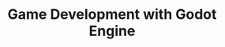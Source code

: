 ---
layout: topic
permalink: /learning/game-development-godot-engine/
id: gamedevelopment
title: Game Development with Godot Engine
hide_navigation: true
infos:
  title: Game Development with Godot Engine
  description: Learn game development and build games with Godot Engine
resources:
  - title: Godot Engine documentation
    url: https://docs.godotengine.org/
  - title: "Discovering Godot: Make Video Games in Python-like GDScript"
    url: https://www.udemy.com/course/godot/
projects_ideas:
  - title: Build a text based game
  - title: Build a 2D game
  - title: Build a 3D game
experiences: ~
projects_outcome: ~
---